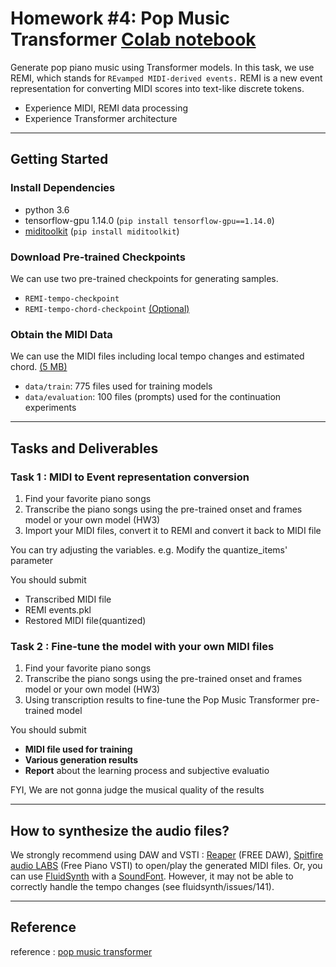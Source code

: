 # Homework #4: Pop Music Transformer [Colab notebook](https://colab.research.google.com/drive/1QzZfKiBv5oxBWS9f0HkZJpUZJjUoB80r?usp=sharing)

Generate pop piano music using Transformer models. In this task, we use REMI, which stands for `REvamped MIDI-derived events.` REMI is a new event representation for converting MIDI scores into text-like discrete tokens. 

- Experience MIDI, REMI data processing
- Experience Transformer architecture

---

## **Getting Started**

### **Install Dependencies**

- python 3.6
- tensorflow-gpu 1.14.0 (`pip install tensorflow-gpu==1.14.0`)
- [miditoolkit](https://github.com/YatingMusic/miditoolkit) (`pip install miditoolkit`)

### **Download Pre-trained Checkpoints**

We can use two pre-trained checkpoints for generating samples.

- `REMI-tempo-checkpoint`
- `REMI-tempo-chord-checkpoint` [(Optional)](https://drive.google.com/open?id=1nAKjaeahlzpVAX0F9wjQEG_hL4UosSbo)

### **Obtain the MIDI Data**

We can use the MIDI files including local tempo changes and estimated chord. [(5 MB)](https://drive.google.com/open?id=1JUDHGrVYGyHtjkfI2vgR1xb2oU8unlI3)

- `data/train`: 775 files used for training models
- `data/evaluation`: 100 files (prompts) used for the continuation experiments

---

## Tasks and Deliverables

### Task 1  : MIDI to Event representation conversion

1. Find your favorite piano songs
2. Transcribe the piano songs using the pre-trained onset and frames model or your own model (HW3)
3. Import your MIDI files, convert it to REMI and convert it back to MIDI file

You can try adjusting the variables. e.g. Modify the quantize_items' parameter

You should submit 

- Transcribed MIDI file
- REMI events.pkl
- Restored MIDI file(quantized)

### Task 2  : Fine-tune the model with your own MIDI files

1. Find your favorite piano songs
2. Transcribe the piano songs using the pre-trained onset and frames model or your own model (HW3)
3. Using transcription results to fine-tune the Pop Music Transformer pre-trained model

You should submit  

- **MIDI file used for training**
- **Various generation results**
- **Report** about the learning process and subjective evaluatio

FYI, We are not gonna judge the musical quality of the results

---

## How to synthesize the audio files?

We strongly recommend using DAW and VSTI : [Reaper](https://www.reaper.fm/) (FREE DAW), [Spitfire audio LABS](https://labs.spitfireaudio.com/#type=&search=&new=true) (Free Piano VSTI) to open/play the generated MIDI files. Or, you can use [FluidSynth](https://github.com/FluidSynth/fluidsynth) with a [SoundFont](https://sites.google.com/site/soundfonts4u/). However, it may not be able to correctly handle the tempo changes (see fluidsynth/issues/141).

---

## Reference

reference : [pop music transformer](https://github.com/YatingMusic/remi)